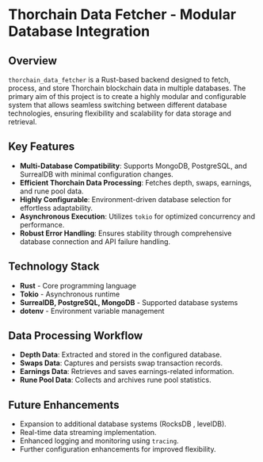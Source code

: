 # Thorchain Data Fetcher - Modular Database Integration

## Overview
`thorchain_data_fetcher` is a Rust-based backend designed to fetch, process, and store Thorchain blockchain data in multiple databases. The primary aim of this project is to create a highly modular and configurable system that allows seamless switching between different database technologies, ensuring flexibility and scalability for data storage and retrieval.

## Key Features
- **Multi-Database Compatibility**: Supports MongoDB, PostgreSQL, and SurrealDB with minimal configuration changes.
- **Efficient Thorchain Data Processing**: Fetches depth, swaps, earnings, and rune pool data.
- **Highly Configurable**: Environment-driven database selection for effortless adaptability.
- **Asynchronous Execution**: Utilizes `tokio` for optimized concurrency and performance.
- **Robust Error Handling**: Ensures stability through comprehensive database connection and API failure handling.

## Technology Stack
- **Rust** - Core programming language
- **Tokio** - Asynchronous runtime
- **SurrealDB, PostgreSQL, MongoDB** - Supported database systems
- **dotenv** - Environment variable management

## Data Processing Workflow
- **Depth Data**: Extracted and stored in the configured database.
- **Swaps Data**: Captures and persists swap transaction records.
- **Earnings Data**: Retrieves and saves earnings-related information.
- **Rune Pool Data**: Collects and archives rune pool statistics.

## Future Enhancements
- Expansion to additional database systems (RocksDB , levelDB).
- Real-time data streaming implementation.
- Enhanced logging and monitoring using `tracing`.
- Further configuration enhancements for improved flexibility.

